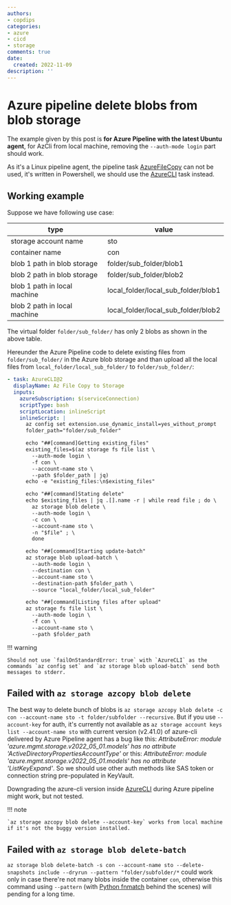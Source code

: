 ```yaml
---
authors:
- copdips
categories:
- azure
- cicd
- storage
comments: true
date:
  created: 2022-11-09
description: ''
---
```


# Azure pipeline delete blobs from blob storage

The example given by this post is **for Azure Pipeline with the latest Ubuntu agent**, for AzCli from local machine, removing the `--auth-mode login` part should work.

As it's a Linux pipeline agent, the pipeline task [AzureFileCopy](https://learn.microsoft.com/en-us/azure/devops/pipelines/tasks/deploy/azure-file-copy?view=azure-devops) can not be used, it's written in Powershell, we should use the [AzureCLI](https://learn.microsoft.com/en-us/azure/devops/pipelines/tasks/deploy/azure-cli?view=azure-devops) task instead.

## Working example

Suppose we have following use case:

|             type             |                value                |
| ---------------------------- | ----------------------------------- |
| storage account name         | sto                                 |
| container name               | con                                 |
| blob 1 path in blob storage  | folder/sub_folder/blob1             |
| blob 2 path in blob storage  | folder/sub_folder/blob2             |
| blob 1 path in local machine | local_folder/local_sub_folder/blob1 |
| blob 2 path in local machine | local_folder/local_sub_folder/blob2 |

The virtual folder `folder/sub_folder/` has only 2 blobs as shown in the above table.

Hereunder the Azure Pipeline code to delete existing files from `folder/sub_folder/` in the Azure blob storage and than upload all the local files from `local_folder/local_sub_folder/` to `folder/sub_folder/`:

```yaml
- task: AzureCLI@2
  displayName: Az File Copy to Storage
  inputs:
    azureSubscription: $(serviceConnection)
    scriptType: bash
    scriptLocation: inlineScript
    inlineScript: |
      az config set extension.use_dynamic_install=yes_without_prompt
      folder_path="folder/sub_folder"

      echo "##[command]Getting existing_files"
      existing_files=$(az storage fs file list \
        --auth-mode login \
        -f con \
        --account-name sto \
        --path $folder_path | jq)
      echo -e "existing_files:\n$existing_files"

      echo "##[command]Stating delete"
      echo $existing_files | jq .[].name -r | while read file ; do \
        az storage blob delete \
        --auth-mode login \
        -c con \
        --account-name sto \
        -n "$file" ; \
        done

      echo "##[command]Starting update-batch"
      az storage blob upload-batch \
        --auth-mode login \
        --destination con \
        --account-name sto \
        --destination-path $folder_path \
        --source "local_folder/local_sub_folder"

      echo "##[command]Listing files after upload"
      az storage fs file list \
        --auth-mode login \
        -f con \
        --account-name sto \
        --path $folder_path
```

!!! warning

    Should not use `failOnStandardError: true` with `AzureCLI` as the commands `az config set` and `az storage blob upload-batch` send both messages to stderr.

## Failed with `az storage azcopy blob delete`

The best way to delete bunch of blobs is `az storage azcopy blob delete -c con --account-name sto -t folder/subfolder --recursive`. But if you use `--account-key` for auth, it's currently not available as `az storage account keys list --account-name sto` with current version (v2.41.0) of azure-cli delivered by Azure Pipeline agent has a bug like this: *AttributeError: module 'azure.mgmt.storage.v2022_05_01.models' has no attribute 'ActiveDirectoryPropertiesAccountType'* or this: *AttributeError: module 'azure.mgmt.storage.v2022_05_01.models' has no attribute 'ListKeyExpand'*. So we should use other auth methods like SAS token or connection string pre-populated in KeyVault.

Downgrading the azure-cli version inside [AzureCLI](https://learn.microsoft.com/en-us/azure/devops/pipelines/tasks/deploy/azure-cli?view=azure-devops) during Azure pipeline might work, but not tested.

!!! note

    `az storage azcopy blob delete --account-key` works from local machine if it's not the buggy version installed.

## Failed with `az storage blob delete-batch`

`az storage blob delete-batch -s con --account-name sto --delete-snapshots include --dryrun --pattern "folder/subfolder/*` could work only in case there're not many blobs inside the container `con`, otherwise this command using `--pattern` (with [Python fnmatch](https://docs.python.org/3.7/library/fnmatch.html) behind the scenes) will pending for a long time.

